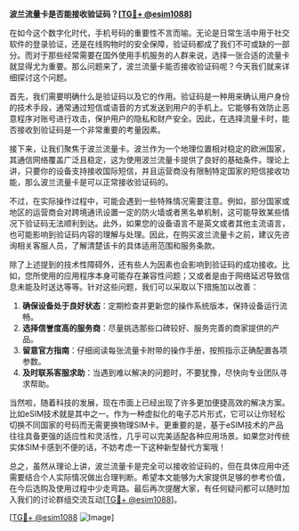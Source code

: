 **波兰流量卡是否能接收验证码？[[TG💪+ @esim1088](https://t.me/s/esim1088)]**

在如今这个数字化时代，手机号码的重要性不言而喻。无论是日常生活中用于社交软件的登录验证，还是在线购物时的安全保障，验证码都成了我们不可或缺的一部分。而对于那些经常需要在国外使用手机服务的人群来说，选择一张合适的流量卡就显得尤为重要。那么问题来了，波兰流量卡能否接收验证码呢？今天我们就来详细探讨这个问题。

首先，我们需要明确什么是验证码以及它的作用。验证码是一种用来确认用户身份的技术手段，通常通过短信或语音的方式发送到用户的手机上。它能够有效防止恶意程序对账号进行攻击，保护用户的隐私和财产安全。因此，在选择流量卡时，能否接收到验证码是一个非常重要的考量因素。

接下来，让我们聚焦于波兰流量卡。波兰作为一个地理位置相对稳定的欧洲国家，其通信网络覆盖广泛且稳定，这为使用波兰流量卡提供了良好的基础条件。理论上讲，只要你的设备支持接收国际短信，并且运营商没有限制特定国家的短信接收功能，那么波兰流量卡是可以正常接收验证码的。

不过，在实际操作过程中，可能会遇到一些特殊情况需要注意。例如，部分国家或地区的运营商会对跨境通讯设置一定的防火墙或者黑名单机制，这可能导致某些情况下验证码无法顺利到达。此外，如果您的设备语言不是英文或者其他主流语言，也可能影响到验证码内容的理解与处理。因此，在购买波兰流量卡之前，建议先咨询相关客服人员，了解清楚该卡的具体适用范围和服务条款。

除了上述提到的技术性障碍外，还有些人为因素也会影响到验证码的成功接收。比如，您所使用的应用程序本身可能存在兼容性问题；又或者是由于网络延迟导致信息未能及时送达等等。针对这些问题，我们可以采取以下措施加以改善：

1. **确保设备处于良好状态**：定期检查并更新您的操作系统版本，保持设备运行流畅。
2. **选择信誉度高的服务商**：尽量挑选那些口碑较好、服务完善的商家提供的产品。
3. **留意官方指南**：仔细阅读每张流量卡附带的操作手册，按照指示正确配置各项参数。
4. **及时联系客服求助**：当遇到难以解决的问题时，不要犹豫，尽快向专业团队寻求帮助。

当然啦，随着科技的发展，现在市面上已经出现了许多更加便捷高效的解决方案。比如eSIM技术就是其中之一。作为一种虚拟化的电子芯片形式，它可以让你轻松切换不同国家的号码而无需更换物理SIM卡。更重要的是，基于eSIM技术的产品往往具备更强的适应性和灵活性，几乎可以完美适配各种应用场景。如果您对传统实体SIM卡感到不便的话，不妨考虑一下这种新型替代方案哦！

总之，虽然从理论上讲，波兰流量卡是完全可以接收验证码的，但在具体应用中还需要结合个人实际情况做出合理判断。希望本文能够为大家提供足够的参考价值，在今后选购及使用过程中少走弯路。最后再次提醒大家，有任何疑问都可以随时加入我们的讨论群组交流互动[[TG💪+ @esim1088](https://t.me/s/esim1088)]。

[[TG💪+ @esim1088](https://t.me/s/esim1088) ![Image](https://i.postimg.cc/4NQfJmqS/Snipaste-2025-05-13-00-14-12.png)]